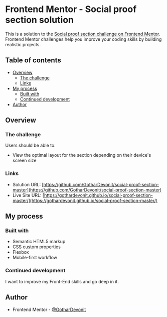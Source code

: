 # Frontend Mentor - Social proof section solution

This is a solution to the [Social proof section challenge on Frontend Mentor](https://www.frontendmentor.io/challenges/social-proof-section-6e0qTv_bA). Frontend Mentor challenges help you improve your coding skills by building realistic projects. 

## Table of contents

- [Overview](#overview)
  - [The challenge](#the-challenge)
  - [Links](#links)
- [My process](#my-process)
  - [Built with](#built-with)
  - [Continued development](#continued-development)
- [Author](#author)

## Overview

### The challenge

Users should be able to:

- View the optimal layout for the section depending on their device's screen size

### Links

- Solution URL: [https://github.com/GotharDevonit/social-proof-section-master](https://github.com/GotharDevonit/social-proof-section-master)
- Live Site URL: [https://gothardevonit.github.io/social-proof-section-master/](https://gothardevonit.github.io/social-proof-section-master/)

## My process

### Built with

- Semantic HTML5 markup
- CSS custom properties
- Flexbox
- Mobile-first workflow

### Continued development

I want to improve my Front-End skills and go deep in it.

## Author

- Frontend Mentor - [@GotharDevonit](https://www.frontendmentor.io/profile/GotharDevonit)